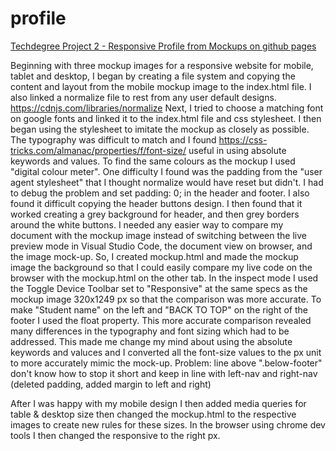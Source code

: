 # profile
[Techdegree Project 2 - Responsive Profile from Mockups on github pages](https://gracemarsh.github.io/responsive-profile-from-mockups/)

Beginning with three mockup images for a responsive website for mobile, tablet and desktop, I began by creating a file system and copying the content and layout from the mobile mockup image to the index.html file. I also linked a normalize file to rest from any user default designs. https://cdnjs.com/libraries/normalize 
Next, I tried to choose a matching font on google fonts and linked it to the index.html file and css stylesheet. 
I then began using the stylesheet to imitate the mockup as closely as possible. 
The typography was difficult to match and I found https://css-tricks.com/almanac/properties/f/font-size/ useful in using absolute keywords and values. 
To find the same colours as the mockup I used "digital colour meter".
One difficulty I found was the padding from the "user agent stylesheet" that I thought normalize would have reset but didn't. I had to debug the problem and set padding: 0; in the header and footer. I also found it difficult copying the header buttons design. I then found that it worked creating a grey background for header, and then grey borders around the white buttons.
I needed any easier way to compare my document with the mockup image instead of switching between the live preview mode in Visual Studio Code, the document view on browser, and the image mock-up. So, I created mockup.html and made the mockup image the background so that I could easily compare my live code on the browser with the mockup.html on the other tab. In the inspect mode I used the Toggle Device Toolbar set to "Responsive" at the same specs as the mockup image 320x1249 px so that the comparison was more accurate. 
To make "Student name" on the left and "BACK TO TOP" on the right of the footer I used the float property.
This more accurate comparison revealed many differences in the typography and font sizing which had to be addressed. This made me change my mind about using the absolute keywords and valuces and I converted all the font-size values to the px unit to more accurately mimic the mock-up.
Problem: line above ".below-footer" don't know how to stop it short and keep in line with left-nav and right-nav (deleted padding, added margin to left and right)

After I was happy with my mobile design I then added media queries for table & desktop size then changed the mockup.html to the respective images to create new rules for these sizes. 
In the browser using chrome dev tools I then changed the responsive to the right px.
